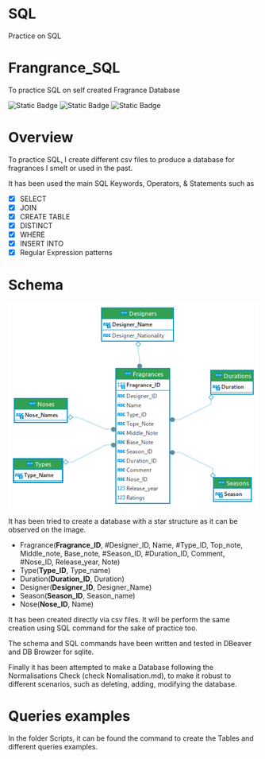 
# SQL
Practice on SQL

# Frangrance_SQL
To practice SQL on self created Fragrance Database

![Static Badge](https://img.shields.io/badge/SQL-red) ![Static Badge](https://img.shields.io/badge/DataBase-green) ![Static Badge](https://img.shields.io/badge/Git-cyan)



# Overview
To practice SQL, I create different csv files to produce a database for fragrances I smelt or used in the past.

It has been used the main SQL Keywords, Operators, & Statements such as
- [x] SELECT
- [x] JOIN
- [x] CREATE TABLE
- [x] DISTINCT
- [x] WHERE
- [x] INSERT INTO
- [x] Regular Expression patterns

# Schema

![screenshot](Diagram_Fragrance_Project.png)

It has been tried to create a database with a star structure as it can be observed on the image.

- Fragrance(**Fragrance_ID**, #Designer_ID, Name, #Type_ID, Top_note, Middle_note, Base_note, #Season_ID, #Duration_ID, Comment, #Nose_ID, Release_year, Note)
- Type(**Type_ID**, Type_name)
- Duration(**Duration_ID**, Duration)
- Designer(**Designer_ID**, Designer_Name)
- Season(**Season_ID**, Season_name)
- Nose(**Nose_ID**, Name)

It has been created directly via csv files. It will be perform the same creation using SQL command for the sake of practice too.

The schema and SQL commands have been written and tested in DBeaver and DB Browzer for sqlite.

Finally it has been attempted to make a Database following the Normalisations Check (check Nomalisation.md), to make it robust to different scenarios, such as deleting, adding, modifying the database.


# Queries examples
In the folder Scripts, it can be found the command to create the Tables and different queries examples.
